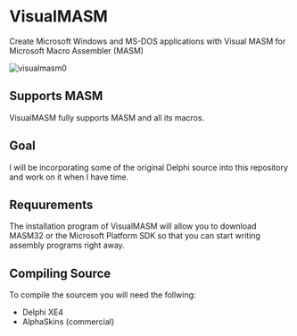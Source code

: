 VisualMASM
==========
Create Microsoft Windows and MS-DOS applications with Visual MASM for Microsoft Macro Assembler (MASM)

![visualmasm0](https://cloud.githubusercontent.com/assets/1396719/21991186/91f57690-dbdf-11e6-9786-db8c08eca6a5.png)

Supports MASM
-------------
VisualMASM fully supports MASM and all its macros.

Goal
----
I will be incorporating some of the original Delphi source into this repository and work on it when I have time.

Requurements
------------
The installation program of VisualMASM will allow you to download MASM32 or the Microsoft Platform SDK so that you can start writing assembly programs right away.

Compiling Source
----------------
To compile the sourcem you will need the follwing:
- Delphi XE4
- AlphaSkins (commercial)
